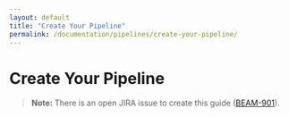 ```yaml
---
layout: default
title: "Create Your Pipeline"
permalink: /documentation/pipelines/create-your-pipeline/
---
```

# Create Your Pipeline

> **Note:** There is an open JIRA issue to create this guide ([BEAM-901](https://issues.apache.org/jira/browse/BEAM-901)).